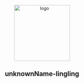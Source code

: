 <p align="center"><a href="https://xugaoyi.com/" target="_blank" rel="noopener noreferrer"><img width="180" src="https://cdn.staticaly.com/gh/xugaoyi/image_store@master/blog/20200409124835.png" alt="logo"></a></p>

<h2 align="center">unknownName-lingling</h2>
